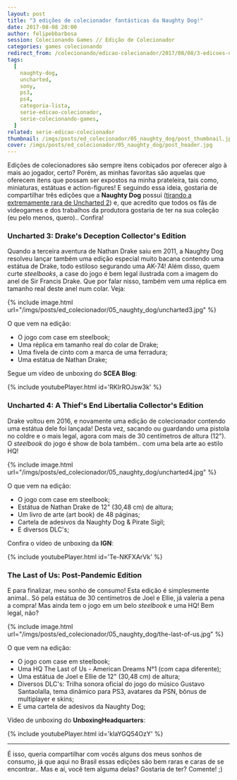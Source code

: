 ```yaml
---
layout: post
title: "3 edições de colecionador fantásticas da Naughty Dog!"
date: 2017-08-08 20:00
author: felipebbarbosa
session: Colecionando Games // Edição de Colecionador
categories: games colecionando
redirect_from: /colecionando/edicao-colecionador/2017/08/08/3-edicoes-de-colecionador-naughty-dog.html
tags:
  [
    naughty-dog,
    uncharted,
    sony,
    ps3,
    ps4,
    categoria-lista,
    serie-edicao-colecionador,
    serie-colecionando-games,
  ]
related: serie-edicao-colecionador
thumbnail: /imgs/posts/ed_colecionador/05_naughty_dog/post_thumbnail.jpg
cover: /imgs/posts/ed_colecionador/05_naughty_dog/post_header.jpg
---
```


Edições de colecionadores são sempre itens cobiçados por oferecer algo à mais ao jogador, certo? Porém, as minhas favoritas são aquelas que oferecem itens que possam ser expostos na minha prateleira, tais como, miniaturas, estátuas e action-figures! E seguindo essa ideia, gostaria de compartilhar três edições que a **Naughty Dog** possui ([tirando a extremamente rara de Uncharted 2](/colecionando/edicao-colecionador/2015/01/14/uncharted-2-among-thieves-fortune-hunter-edition.html)) e, que acredito que todos os fãs de videogames e dos trabalhos da produtora gostaria de ter na sua coleção (eu pelo menos, quero).. Confira!

<!--more-->

### Uncharted 3: Drake's Deception Collector's Edition

Quando a terceira aventura de Nathan Drake saiu em 2011, a Naughty Dog resolveu lançar também uma edição especial muito bacana contendo uma estátua de Drake, todo estiloso segurando uma AK-74! Além disso, quem curte _steelbooks_, a case do jogo é bem legal ilustrada com a imagem do anel de Sir Francis Drake. Que por falar nisso, também vem uma réplica em tamanho real deste anel num colar. Veja:

{% include image.html
  url="/imgs/posts/ed_colecionador/05_naughty_dog/uncharted3.jpg" %}

O que vem na edição:

- O jogo com case em steelbook;
- Uma réplica em tamanho real do colar de Drake;
- Uma fivela de cinto com a marca de uma ferradura;
- Uma estátua de Nathan Drake;

Segue um vídeo de unboxing do **SCEA Blog**:

{% include youtubePlayer.html id='RKIrROJsw3k' %}

### Uncharted 4: A Thief's End Libertalia Collector's Edition

Drake voltou em 2016, e novamente uma edição de colecionador contendo uma estátua dele foi lançada! Desta vez, sacando ou guardando uma pistola no coldre e o mais legal, agora com mais de 30 centímetros de altura (12"). O _steelbook_ do jogo é show de bola também.. com uma bela arte ao estilo HQ!

{% include image.html
  url="/imgs/posts/ed_colecionador/05_naughty_dog/uncharted4.jpg" %}

O que vem na edição:

- O jogo com case em steelbook;
- Estátua de Nathan Drake de 12" (30,48 cm) de altura;
- Um livro de arte (art book) de 48 páginas;
- Cartela de adesivos da Naughty Dog & Pirate Sigil;
- E diversos DLC's;

Confira o vídeo de unboxing da **IGN**:

{% include youtubePlayer.html id='Te-NKFXArVk' %}

### The Last of Us: Post-Pandemic Edition

E para finalizar, meu sonho de consumo! Esta edição é simplesmente animal.. Só pela estátua de 30 centímetros de Joel e Ellie, já valeria a pena a compra! Mas ainda tem o jogo em um belo _steelbook_ e uma HQ! Bem legal, não?

{% include image.html
  url="/imgs/posts/ed_colecionador/05_naughty_dog/the-last-of-us.jpg" %}

O que vem na edição:

- O jogo com case em steelbook;
- Uma HQ The Last of Us - American Dreams N°1 (com capa diferente);
- Uma estátua de Joel e Ellie de 12" (30,48 cm) de altura;
- Diversos DLC's: Trilha sonora oficial do jogo do músico Gustavo Santaolalla, tema dinâmico para PS3, avatares da PSN,
  bônus de multiplayer e skins;
- E uma cartela de adesivos da Naughty Dog;

Vídeo de unboxing do **UnboxingHeadquarters**:

{% include youtubePlayer.html id='kIaYGQ54OzY' %}

---

É isso, queria compartilhar com vocês alguns dos meus sonhos de consumo, já que aqui no Brasil essas edições são bem raras e caras de se encontrar.. Mas e aí, você tem alguma delas? Gostaria de ter? Comente! ;)
